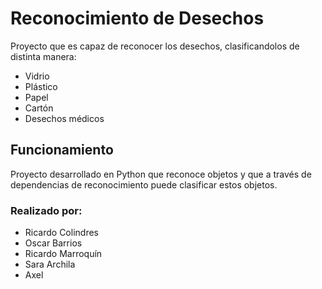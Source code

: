 # Reconocimiento de Desechos
Proyecto que es capaz de reconocer los desechos, clasificandolos de distinta manera:
- Vidrio
- Plástico
- Papel
- Cartón
- Desechos médicos

## Funcionamiento
Proyecto desarrollado en Python que reconoce objetos y que a través de dependencias de reconocimiento puede clasificar estos objetos.


### Realizado por:
- Ricardo Colindres
- Oscar Barrios
- Ricardo Marroquín 
- Sara Archila
- Axel
